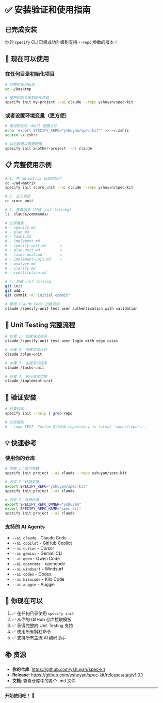 # ✅ 安装验证和使用指南

## 已完成安装

你的 `specify` CLI 已经成功升级到支持 `--repo` 参数的版本！

## 🚀 现在可以使用

### 在任何目录初始化项目

```bash
# 切换到任何目录
cd ~/Desktop

# 使用你的仓库初始化项目
specify init my-project --ai claude --repo yshuyan/spec-kit
```

### 或者设置环境变量（更方便）

```bash
# 添加到你的 shell 配置文件
echo 'export SPECIFY_REPO="yshuyan/spec-kit"' >> ~/.zshrc
source ~/.zshrc

# 以后就可以直接使用
specify init another-project --ai claude
```

## 📋 完整使用示例

```bash
# 1. 在 ad-matrix 目录初始化
cd ~/ad-matrix
specify init score_unit --ai claude --repo yshuyan/spec-kit

# 2. 进入项目
cd score_unit

# 3. 查看命令（包括 unit testing）
ls .claude/commands/

# 应该看到：
# - specify.md
# - plan.md  
# - tasks.md
# - implement.md
# - specify-unit.md      ⭐
# - plan-unit.md         ⭐
# - tasks-unit.md        ⭐
# - implement-unit.md    ⭐
# - analyze.md
# - clarify.md
# - constitution.md

# 4. 测试 unit testing
git init
git add .
git commit -m "Initial commit"

# 使用 Claude Code 创建测试
claude /specify-unit test user authentication with validation
```

## 🎯 Unit Testing 完整流程

```bash
# 步骤 1: 创建测试规范
claude /specify-unit test user login with edge cases

# 步骤 2: 创建测试计划
claude /plan-unit

# 步骤 3: 生成测试任务
claude /tasks-unit

# 步骤 4: 执行测试实施
claude /implement-unit
```

## 🔧 验证安装

```bash
# 检查版本
specify init --help | grep repo

# 应该看到：
# --repo TEXT  Custom GitHub repository in format 'owner/repo'...
```

## 💡 快速参考

### 使用你的仓库

```bash
# 方式 1：命令参数
specify init project --ai claude --repo yshuyan/spec-kit

# 方式 2：环境变量
export SPECIFY_REPO="yshuyan/spec-kit"
specify init project --ai claude

# 方式 3：分开设置
export SPECIFY_REPO_OWNER="yshuyan"
export SPECIFY_REPO_NAME="spec-kit"
specify init project --ai claude
```

### 支持的 AI Agents

- `--ai claude` - Claude Code
- `--ai copilot` - GitHub Copilot
- `--ai cursor` - Cursor
- `--ai gemini` - Gemini CLI
- `--ai qwen` - Qwen Code
- `--ai opencode` - opencode
- `--ai windsurf` - Windsurf
- `--ai codex` - Codex
- `--ai kilocode` - Kilo Code
- `--ai auggie` - Auggie

## 🎉 你现在可以

1. ✅ 在任何目录使用 `specify init`
2. ✅ 从你的 GitHub 仓库拉取模板
3. ✅ 获得完整的 Unit Testing 支持
4. ✅ 使用所有斜杠命令
5. ✅ 支持所有主流 AI 编码助手

## 📚 资源

- **你的仓库**: https://github.com/yshuyan/spec-kit
- **Release**: https://github.com/yshuyan/spec-kit/releases/tag/v1.0.1
- **文档**: 查看仓库中的各个 .md 文件

---

**开始使用吧！** 🚀

